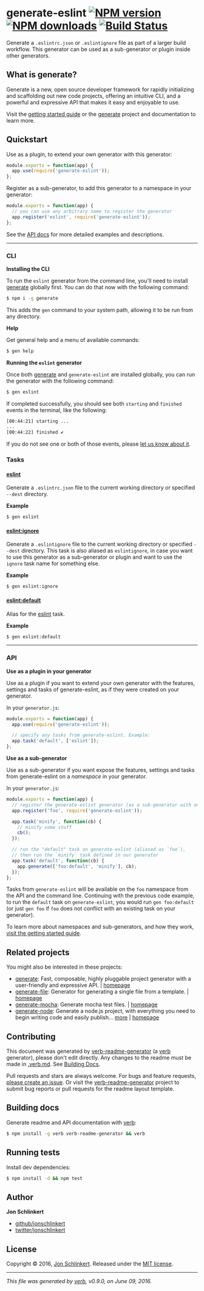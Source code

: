 # generate-eslint [![NPM version](https://img.shields.io/npm/v/generate-eslint.svg?style=flat)](https://www.npmjs.com/package/generate-eslint) [![NPM downloads](https://img.shields.io/npm/dm/generate-eslint.svg?style=flat)](https://npmjs.org/package/generate-eslint) [![Build Status](https://img.shields.io/travis/generate/generate-eslint.svg?style=flat)](https://travis-ci.org/generate/generate-eslint)

Generate a `.eslintrc.json` or `.eslintignore` file as part of a larger build workflow. This generator can be used as a sub-generator or plugin inside other generators.

## What is generate?

Generate is a new, open source developer framework for rapidly initializing and scaffolding out new code projects, offering an intuitive CLI, and a powerful and expressive API that makes it easy and enjoyable to use.

Visit the [getting started guide](https://github.com/generate/getting-started-guide) or the [generate](https://github.com/generate/generate) project and documentation to learn more.

## Quickstart

Use as a plugin, to extend your own generator with this generator:

```js
module.exports = function(app) {
  app.use(require('generate-eslint'));
};
```

Register as a sub-generator, to add this generator to a namespace in your generator:

```js
module.exports = function(app) {
  // you can use any arbitrary name to register the generator
  app.register('eslint', require('generate-eslint'));
};
```

See the [API docs](#api) for more detailed examples and descriptions.

***

### CLI

**Installing the CLI**

To run the `eslint` generator from the command line, you'll need to install [generate](https://github.com/generate/generate) globally first. You can do that now with the following command:

```sh
$ npm i -g generate
```

This adds the `gen` command to your system path, allowing it to be run from any directory.

**Help**

Get general help and a menu of available commands:

```sh
$ gen help
```

**Running the `eslint` generator**

Once both [generate](https://github.com/generate/generate) and `generate-eslint` are installed globally, you can run the generator with the following command:

```sh
$ gen eslint
```

If completed successfully, you should see both `starting` and `finished` events in the terminal, like the following:

```sh
[00:44:21] starting ...
...
[00:44:22] finished ✔
```

If you do not see one or both of those events, please [let us know about it](../../issues).

### Tasks

#### [eslint](generator.js#L21)

Generate a `.eslintrc.json` file to the current working directory or specified `--dest` directory.

**Example**

```sh
$ gen eslint
```

#### [eslint:ignore](generator.js#L42)

Generate a `.eslintignore` file to the current working directory or specified `--dest` directory. This task is also aliased as `eslintignore`, in case you want to use this generator as a sub-generator or plugin and want to use the `ignore` task name for something else.

**Example**

```sh
$ gen eslint:ignore
```

#### [eslint:default](generator.js#L61)

Alias for the [eslint](http://eslint.org) task.

**Example**

```sh
$ gen eslint:default
```

***

### API

**Use as a plugin in your generator**

Use as a plugin if you want to extend your own generator with the features, settings and tasks of generate-eslint, as if they were created on your generator.

In your `generator.js`:

```js
module.exports = function(app) {
  app.use(require('generate-eslint'));

  // specify any tasks from generate-eslint. Example:
  app.task('default', ['eslint']);
};
```

**Use as a sub-generator**

Use as a sub-generator if you want expose the features, settings and tasks from generate-eslint on a _namespace_ in your generator.

In your `generator.js`:

```js
module.exports = function(app) {
  // register the generate-eslint generator (as a sub-generator with an arbitrary name)
  app.register('foo', require('generate-eslint'));

  app.task('minify', function(cb) {
    // minify some stuff
    cb();
  });

  // run the "default" task on generate-eslint (aliased as `foo`), 
  // then run the `minify` task defined in our generator
  app.task('default', function(cb) {
    app.generate(['foo:default', 'minify'], cb);
  });
};
```

Tasks from `generate-eslint` will be available on the `foo` namespace from the API and the command line. Continuing with the previous code example, to run the `default` task on `generate-eslint`, you would run `gen foo:default` (or just `gen foo` if `foo` does not conflict with an existing task on your generator).

To learn more about namespaces and sub-generators, and how they work, [visit the getting started guide](https://github.com/generate/getting-started-guide).

## Related projects

You might also be interested in these projects:

* [generate](https://www.npmjs.com/package/generate): Fast, composable, highly pluggable project generator with a user-friendly and expressive API. | [homepage](https://github.com/generate/generate "Fast, composable, highly pluggable project generator with a user-friendly and expressive API.")
* [generate-file](https://www.npmjs.com/package/generate-file): Generator for generating a single file from a template. | [homepage](https://github.com/generate/generate-file "Generator for generating a single file from a template.")
* [generate-mocha](https://www.npmjs.com/package/generate-mocha): Generate mocha test files. | [homepage](https://github.com/generate/generate-mocha "Generate mocha test files.")
* [generate-node](https://www.npmjs.com/package/generate-node): Generate a node.js project, with everything you need to begin writing code and easily publish… [more](https://github.com/generate/generate-node) | [homepage](https://github.com/generate/generate-node "Generate a node.js project, with everything you need to begin writing code and easily publish the project to npm.")

## Contributing

This document was generated by [verb-readme-generator](https://github.com/verbose/verb-readme-generator) (a [verb](https://github.com/verbose/verb) generator), please don't edit directly. Any changes to the readme must be made in [.verb.md](.verb.md). See [Building Docs](#building-docs).

Pull requests and stars are always welcome. For bugs and feature requests, [please create an issue](../../issues/new). Or visit the [verb-readme-generator](https://github.com/verbose/verb-readme-generator) project to submit bug reports or pull requests for the readme layout template.

## Building docs

Generate readme and API documentation with [verb](https://github.com/verbose/verb):

```sh
$ npm install -g verb verb-readme-generator && verb
```

## Running tests

Install dev dependencies:

```sh
$ npm install -d && npm test
```

## Author

**Jon Schlinkert**

* [github/jonschlinkert](https://github.com/jonschlinkert)
* [twitter/jonschlinkert](http://twitter.com/jonschlinkert)

## License

Copyright © 2016, [Jon Schlinkert](https://github.com/jonschlinkert).
Released under the [MIT license](https://github.com/generate/generate-eslint/blob/master/LICENSE).

***

_This file was generated by [verb](https://github.com/verbose/verb), v0.9.0, on June 09, 2016._